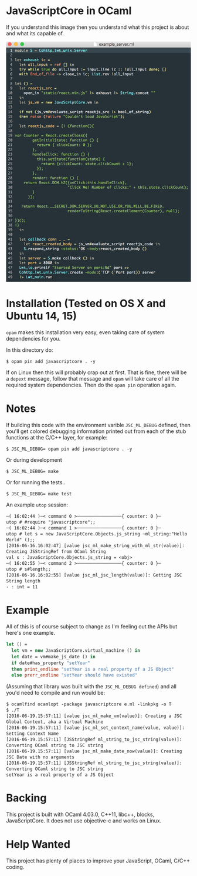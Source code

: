 JavaScriptCore in OCaml
==========================

If you understand this image then you understand what this project is
about and what its capable of.

![poc](./static/poc.png)

# Installation (Tested on OS X and Ubuntu 14, 15)

`opam` makes this installation very easy, even taking care of system
dependencies for you.

In this directory do:

```shell
$ opam pin add javascriptcore . -y
```

If on Linux then this will probably crap out at first. That is fine,
there will be a `depext` message, follow that message and `opam` will
take care of all the required system dependencies. Then do the `opam
pin` operation again.

# Notes

If building this code with the environment varible `JSC_ML_DEBUG`
defined, then you'll get colored debugging information printed out
from each of the stub functions at the C/C++ layer, for example:

```shell
$ JSC_ML_DEBUG= opam pin add javascriptcore . -y
```

Or during development

```shell
$ JSC_ML_DEBUG= make
```

Or for running the tests..

```shell
$ JSC_ML_DEBUG= make test
```

An example `utop` session:

```shell
─( 16:02:44 )─< command 0 >─────────────────{ counter: 0 }─
utop # #require "javascriptcore";;
─( 16:02:44 )─< command 1 >─────────────────{ counter: 0 }─
utop # let s = new JavaScriptCore.Objects.js_string ~ml_string:"Hello World" ();;
[2016-06-16.16:02:47] [value jsc_ml_make_string_with_ml_str(value)]: Creating JSStringRef from OCaml String
val s : JavaScriptCore.Objects.js_string = <obj>
─( 16:02:55 )─< command 2 >─────────────────{ counter: 0 }─
utop # s#length;;
[2016-06-16.16:02:55] [value jsc_ml_jsc_length(value)]: Getting JSC String length
- : int = 11
```

# Example
All of this is of course subject to change as I'm feeling out the APIs
but here's one example.

```ocaml
let () =
  let vm = new JavaScriptCore.virtual_machine () in
  let date = vm#make_js_date () in
  if date#has_property "setYear"
  then print_endline "setYear is a real property of a JS Object"
  else prerr_endline "setYear should have existed"

```

(Assuming that library was built with the `JSC_ML_DEBUG defined`)
and all you'd need to compile and run would be: 

```shell
$ ocamlfind ocamlopt -package javascriptcore e.ml -linkpkg -o T
$ ./T
[2016-06-19.15:57:11] [value jsc_ml_make_vm(value)]: Creating a JSC Global Context, aka a Virtual Machine
[2016-06-19.15:57:11] [value jsc_ml_set_context_name(value, value)]: Setting Context Name
[2016-06-19.15:57:11] [JSStringRef ml_string_to_jsc_string(value)]: Converting OCaml string to JSC string
[2016-06-19.15:57:11] [value jsc_ml_make_date_now(value)]: Creating JSC Date with no arguments
[2016-06-19.15:57:11] [JSStringRef ml_string_to_jsc_string(value)]: Converting OCaml string to JSC string
setYear is a real property of a JS Object
```

# Backing 

This project is built with OCaml 4.03.0, C++11, libc++, blocks,
JavaScriptCore. It does not use objective-c and works on Linux.

# Help Wanted

This project has plenty of places to improve your JavaScript, OCaml,
C/C++ coding.
